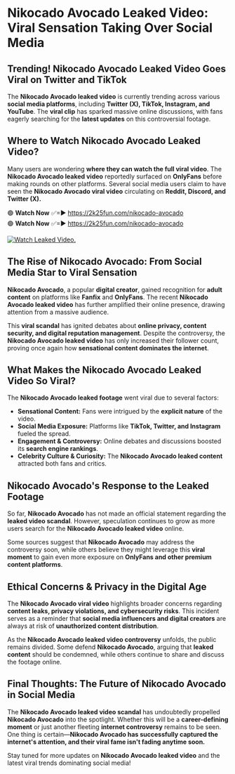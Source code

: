 # Nikocado Avocado Leaked Video: Viral Sensation Taking Over Social Media

## **Trending! Nikocado Avocado Leaked Video Goes Viral on Twitter and TikTok**
The **Nikocado Avocado leaked video** is currently trending across various **social media platforms**, including **Twitter (X), TikTok, Instagram, and YouTube**. The **viral clip** has sparked massive online discussions, with fans eagerly searching for the **latest updates** on this controversial footage.

## **Where to Watch Nikocado Avocado Leaked Video?**
Many users are wondering **where they can watch the full viral video**. The **Nikocado Avocado leaked video** reportedly surfaced on **OnlyFans** before making rounds on other platforms. Several social media users claim to have seen the **Nikocado Avocado viral video** circulating on **Reddit, Discord, and Twitter (X).**

🟢 **Watch Now** ✅=► https://2k25fun.com/nikocado-avocado  
🟢 **Watch Now** ✅=► https://2k25fun.com/nikocado-avocado  

[![Watch Leaked Video.](https://miro.medium.com/v2/resize:fit:828/format:webp/1*cilzJN44JGOrTw9NJCrNHA.gif "Watch Leaked Video")](https://2k25fun.com/nikocado-avocado)

## **The Rise of Nikocado Avocado: From Social Media Star to Viral Sensation**
**Nikocado Avocado**, a popular **digital creator**, gained recognition for **adult content** on platforms like **Fanfix** and **OnlyFans**. The recent **Nikocado Avocado leaked video** has further amplified their online presence, drawing attention from a massive audience.

This **viral scandal** has ignited debates about **online privacy, content security, and digital reputation management**. Despite the controversy, the **Nikocado Avocado leaked video** has only increased their follower count, proving once again how **sensational content dominates the internet**.

## **What Makes the Nikocado Avocado Leaked Video So Viral?**
The **Nikocado Avocado leaked footage** went viral due to several factors:
- **Sensational Content:** Fans were intrigued by the **explicit nature** of the video.
- **Social Media Exposure:** Platforms like **TikTok, Twitter, and Instagram** fueled the spread.
- **Engagement & Controversy:** Online debates and discussions boosted its **search engine rankings**.
- **Celebrity Culture & Curiosity:** The **Nikocado Avocado leaked content** attracted both fans and critics.

## **Nikocado Avocado's Response to the Leaked Footage**
So far, **Nikocado Avocado** has not made an official statement regarding the **leaked video scandal**. However, speculation continues to grow as more users search for the **Nikocado Avocado leaked video** online.

Some sources suggest that **Nikocado Avocado** may address the controversy soon, while others believe they might leverage this **viral moment** to gain even more exposure on **OnlyFans and other premium content platforms**.

## **Ethical Concerns & Privacy in the Digital Age**
The **Nikocado Avocado viral video** highlights broader concerns regarding **content leaks, privacy violations, and cybersecurity risks**. This incident serves as a reminder that **social media influencers and digital creators** are always at risk of **unauthorized content distribution**.

As the **Nikocado Avocado leaked video controversy** unfolds, the public remains divided. Some defend **Nikocado Avocado**, arguing that **leaked content** should be condemned, while others continue to share and discuss the footage online.

## **Final Thoughts: The Future of Nikocado Avocado in Social Media**
The **Nikocado Avocado leaked video scandal** has undoubtedly propelled **Nikocado Avocado** into the spotlight. Whether this will be a **career-defining moment** or just another fleeting **internet controversy** remains to be seen. One thing is certain—**Nikocado Avocado has successfully captured the internet's attention, and their viral fame isn't fading anytime soon.**

Stay tuned for more updates on **Nikocado Avocado leaked video** and the latest viral trends dominating social media!